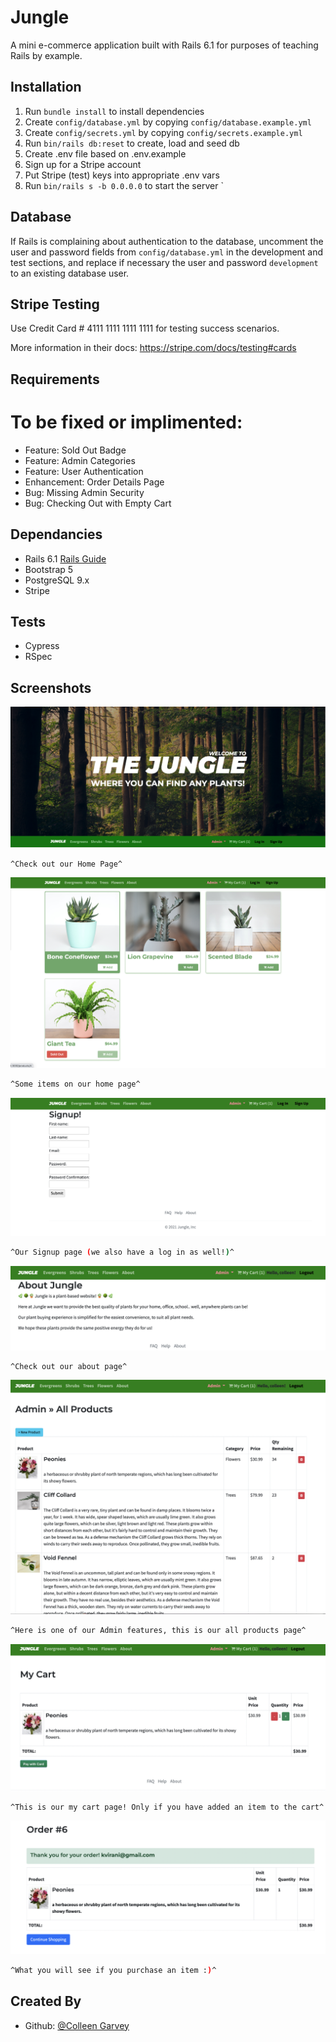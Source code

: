 # Jungle

A mini e-commerce application built with Rails 6.1 for purposes of teaching Rails by example.

## Installation

1. Run `bundle install` to install dependencies
2. Create `config/database.yml` by copying `config/database.example.yml`
3. Create `config/secrets.yml` by copying `config/secrets.example.yml`
4. Run `bin/rails db:reset` to create, load and seed db
5. Create .env file based on .env.example
6. Sign up for a Stripe account
7. Put Stripe (test) keys into appropriate .env vars
8. Run `bin/rails s -b 0.0.0.0` to start the server
`

## Database

If Rails is complaining about authentication to the database, uncomment the user and password fields from `config/database.yml` in the development and test sections, and replace if necessary the user and password `development` to an existing database user.

## Stripe Testing

Use Credit Card # 4111 1111 1111 1111 for testing success scenarios.

More information in their docs: <https://stripe.com/docs/testing#cards>


## Requirements
# To be fixed or implimented: 
- Feature: Sold Out Badge
- Feature: Admin Categories
- Feature: User Authentication
- Enhancement: Order Details Page
- Bug: Missing Admin Security
- Bug: Checking Out with Empty Cart


## Dependancies

- Rails 6.1 [Rails Guide](http://guides.rubyonrails.org/v6.1/)
- Bootstrap 5
- PostgreSQL 9.x
- Stripe
## Tests

- Cypress
- RSpec


## Screenshots

![Home Page](https://github.com/cogarvey/jungle-rails/blob/master/docs/images/Screen%20Shot%202022-08-03%20at%2010.09.31%20AM.png?raw=true)
```sh
^Check out our Home Page^
```
![Home Page Products](https://github.com/cogarvey/jungle-rails/blob/master/docs/images/Screen%20Shot%202022-08-03%20at%2010.10.11%20AM.png?raw=true)
```sh
^Some items on our home page^
```
![Signup](https://github.com/cogarvey/jungle-rails/blob/master/docs/images/Screen%20Shot%202022-08-03%20at%2010.10.25%20AM.png?raw=true)
```sh
^Our Signup page (we also have a log in as well!)^
```
![About Us Page](https://github.com/cogarvey/jungle-rails/blob/master/docs/images/Screen%20Shot%202022-08-03%20at%2010.11.10%20AM.png?raw=true)
```sh
^Check out our about page^
```
![Admin All Products](https://github.com/cogarvey/jungle-rails/blob/master/docs/images/Screen%20Shot%202022-08-03%20at%2010.11.34%20AM.png?raw=true)
```sh
^Here is one of our Admin features, this is our all products page^
```
![My Cart](https://github.com/cogarvey/jungle-rails/blob/master/docs/images/Screen%20Shot%202022-08-03%20at%2010.12.06%20AM.png?raw=true)
```sh
^This is our my cart page! Only if you have added an item to the cart^
```
![Order Page](https://github.com/cogarvey/jungle-rails/blob/master/docs/images/Screen%20Shot%202022-08-03%20at%2010.12.32%20AM.png?raw=true)
```sh
^What you will see if you purchase an item :)^
```
## Created By
- Github: [@Colleen Garvey](https://github.com/cogarvey)
